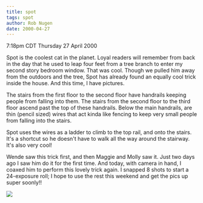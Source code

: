 ```yaml
---
title: spot
tags: spot
author: Rob Nugen
date: 2000-04-27
---
```


<title>Spot</title>
<p class=date>7:18pm CDT Thursday 27 April 2000</p>

<p>Spot is the coolest cat in the planet.  Loyal readers will remember
from back in the day that he used to leap four feet from a tree branch
to enter my second story bedroom window.  That was cool.  Though we
pulled him away from the outdoors and the tree, Spot has already found
an equally cool trick inside the house.  And this time, I have
pictures.

<p>The stairs from the first floor to the second floor have handrails
keeping people from falling into them.  The stairs from the second
floor to the third floor ascend past the top of these handrails.
Below the main handrails, are thin (pencil sized) wires that act kinda
like fencing to keep very small people from falling into the stairs.

<p>Spot uses the wires as a ladder to climb to the top rail, and onto
the stairs.  It's a shortcut so he doesn't have to walk all the way
around the stairway.  It's also very cool!

<p>Wende saw this trick first, and then Maggie and Molly saw it.  Just
two days ago I saw him do it for the first time.  And today, with
camera in hand, I coaxed him to perform this lovely trick again.  I
snapped 8 shots to start a 24-exposure roll; I hope to use the rest
this weekend and get the pics up super soonly!!


<p><img src='/images/rob/wL-ROB.gif'>


